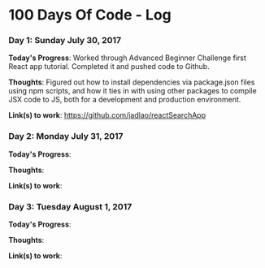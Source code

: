 # 100 Days Of Code - Log

### Day 1: Sunday July 30, 2017

**Today's Progress**: Worked through Advanced Beginner Challenge first React app tutorial. Completed it and pushed code to Github.

**Thoughts**: Figured out how to install dependencies via package.json files using npm scripts, and how it ties in with using other packages to compile JSX code to JS, both for a development and production environment.

**Link(s) to work**: https://github.com/jadlao/reactSearchApp


### Day 2: Monday July 31, 2017

**Today's Progress**: 

**Thoughts**: 

**Link(s) to work**: 


### Day 3: Tuesday August 1, 2017

**Today's Progress**: 

**Thoughts**: 

**Link(s) to work**: 

